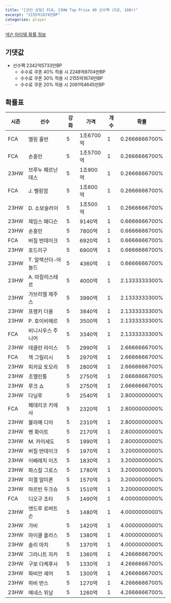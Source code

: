 ```yaml
---
title: "[코인 상점] FCA, 23HW Top Price 40 선수팩 (5강, 108+)"
excerpt: "2155억1674만BP"
categories: player
---
```

[넥슨 아이템 확률 정보](http://iteminfo.nexon.com/probability/fco?sn=7603)

## 기댓값
- 선수팩 2342억5733만BP
  - 수수료 쿠폰 40% 적용 시 2248억8704만BP
  - 수수료 쿠폰 30% 적용 시 2155억1674만BP
  - 수수료 쿠폰 20% 적용 시 2061억4645만BP


## 확률표

|시즌|선수|강화|가격|개수|확률|
|---|---|---|---|---|---|
|FCA|엘링 홀란|5|1조6700억|1|0.2666666700%|
|FCA|손흥민|5|1조5700억|1|0.2666666700%|
|23HW|브루누 페르난데스|5|1조900억|1|0.2666666700%|
|FCA|J. 벨링엄|5|1조600억|1|0.2666666700%|
|23HW|D. 소보슬러이|5|1조500억|1|0.2666666700%|
|23HW|제임스 매디슨|5|9140억|1|0.6666666700%|
|23HW|손흥민|5|7800억|1|0.6666666700%|
|FCA|버질 반데이크|5|6920억|1|0.6666666700%|
|23HW|호드리구|5|6900억|1|0.6666666700%|
|23HW|T. 알렉산더-아놀드|5|4360억|1|0.6666666700%|
|23HW|A. 마칼리스테르|5|4000억|1|2.1333333300%|
|23HW|가브리엘 제주스|5|3990억|1|2.1333333300%|
|23HW|프렝키 더용|5|3840억|1|2.1333333300%|
|23HW|P. 호이비에르|5|3500억|1|2.1333333300%|
|FCA|비니시우스 주니어|5|3340억|1|2.1333333300%|
|23HW|데클런 라이스|5|2990억|1|2.6666666700%|
|FCA|잭 그릴리시|5|2970억|1|2.6666666700%|
|23HW|피카요 토모리|5|2800억|1|2.6666666700%|
|23HW|조엘린통|5|2750억|1|2.6666666700%|
|23HW|루크 쇼|5|2750억|1|2.6666666700%|
|23HW|다닐루|5|2540억|1|2.8000000000%|
|FCA|페데리코 키에사|5|2320억|1|2.8000000000%|
|23HW|불라예 디아|5|2310억|1|2.8000000000%|
|23HW|벤 화이트|5|2170억|1|2.8000000000%|
|23HW|M. 카이세도|5|1990억|1|2.8000000000%|
|23HW|버질 반데이크|5|1970억|1|3.2000000000%|
|23HW|이베레치 이즈|5|1830억|1|3.2000000000%|
|23HW|파스칼 그로스|5|1780억|1|3.2000000000%|
|23HW|미겔 알미론|5|1570억|1|3.2000000000%|
|23HW|마르빈 두크슈|5|1510억|1|3.2000000000%|
|FCA|디오구 조타|5|1490억|1|4.0000000000%|
|23HW|앤드루 로버트슨|5|1480억|1|4.0000000000%|
|23HW|가비|5|1420억|1|4.0000000000%|
|23HW|마이클 올리스|5|1380억|1|4.0000000000%|
|23HW|솔리 마치|5|1370억|1|4.0000000000%|
|23HW|그라니트 자카|5|1360억|1|4.2666666700%|
|23HW|구보 다케후사|5|1330억|1|4.2666666700%|
|23HW|파비안 셰어|5|1300억|1|4.2666666700%|
|23HW|하비 반스|5|1270억|1|4.2666666700%|
|23HW|에네스 위날|5|1260억|1|4.2666666700%|
